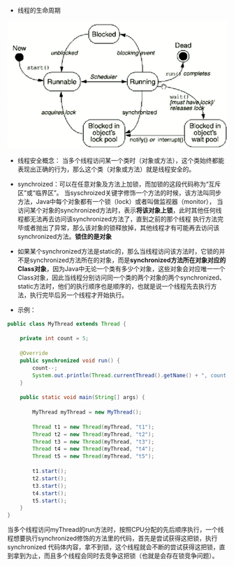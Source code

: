- 线程的生命周期
<img src="./images/16331204528368.png">

- 线程安全概念：
当多个线程访问某一个类时（对象或方法），这个类始终都能表现出正确的行为，那么这个类（对象或方法）就是线程安全的。

- synchroized：可以在任意对象及方法上加锁，而加锁的这段代码称为“互斥区”或“临界区”。
当syschroized关键字修饰一个方法的时候，该方法叫同步方法，Java中每个对象都有一个锁（lock）或者叫做监视器（monitor），
当访问某个对象的synchronized方法时，表示**将该对象上锁**，此时其他任何线程都无法再去访问该synchronized方法了，直到之前的那个线程
执行方法完毕或者抛出了异常，那么该对象的锁释放掉，其他线程才有可能再去访问该synchronized方法。**锁住的是对象**
- 如果某个synchronized方法是static的，那么当线程访问该方法时，它锁的并不是synchronized方法所在的对象，而是**synchronized方法所在对象对应的Class对象**，因为Java中无论一个类有多少个对象，这些对象会对应唯一一个Class对象，因此当线程分别访问同一个类的两个对象的两个synchronized、static方法时，他们的执行顺序也是顺序的，也就是说一个线程先去执行方法，执行完毕后另一个线程才开始执行。


- 示例：
```java
public class MyThread extends Thread {
	
	private int count = 5;
	
	@Override
	public synchronized void run() {
		count--;
		System.out.println(Thread.currentThread().getName() + ", count = " + count);
	}
	
	public static void main(String[] args) {
		
		MyThread myThread = new MyThread();
		
		Thread t1 = new Thread(myThread, "t1");
		Thread t2 = new Thread(myThread, "t2");
		Thread t3 = new Thread(myThread, "t3");
		Thread t4 = new Thread(myThread, "t4");
		Thread t5 = new Thread(myThread, "t5");
		
		t1.start();
		t2.start();
		t3.start();
		t4.start();
		t5.start();
	}
}
```
当多个线程访问myThread的run方法时，按照CPU分配的先后顺序执行，一个线程想要执行synchronized修饰的方法里的代码，首先是尝试获得这把锁，执行synchronized
代码体内容，拿不到锁，这个线程就会不断的尝试获得这把锁，直到拿到为止，而且多个线程会同时去竞争这把锁（也就是会存在锁竞争问题）。
